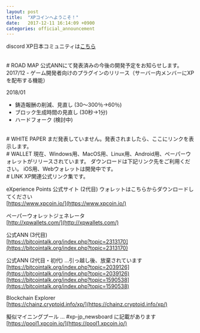 ```yaml
---
layout: post
title:  "XPコインへようこそ！"
date:   2017-12-11 16:14:09 +0900
categories: official_announcement
---
```

discord XP日本コミュニティは[こちら](http://discord.gg/kDRZz4w)  

<br>
# ROAD MAP  
公式ANNにて発表済みの今後の開発予定をお知らせします。  
  
<br>
2017/12  
- ゲーム開発者向けのプラグインのリリース（サーバー内メンバーにXPを配布する機能）  

2018/01  
- 鋳造報酬の削減、見直し (30～300％→60％)  
- ブロック生成時間の見直し (30秒→1分)  
- ハードフォーク (検討中)  

<br>
# WHITE PAPER  
まだ発表していません。発表されましたら、ここにリンクを表示します。  

<br>
# WALLET  
現在、Windows用、MacOS用、Linux用、Android用、ペーパーウォレットがリリースされています。  
ダウンロードは下記リンク先をご利用ください。  
iOS用、Webウォレットは開発中です。

<br>
# LINK  
XP関連公式リンク集です。  
  
eXperience Points 公式サイト (2代目) ウォレットはこちらからダウンロードしてください  
[https://www.xpcoin.io/](https://www.xpcoin.io/)  

ペーパーウォレットジェネレータ  
[http://xpwallets.com/](http://xpwallets.com/)  

公式ANN (3代目)  
[https://bitcointalk.org/index.php?topic=2313170](https://bitcointalk.org/index.php?topic=2313170)  

公式ANN (2代目・初代) …引っ越し後、放棄されています  
[https://bitcointalk.org/index.php?topic=2039126](https://bitcointalk.org/index.php?topic=2039126)  
[https://bitcointalk.org/index.php?topic=1590538](https://bitcointalk.org/index.php?topic=1590538)  

Blockchain Explorer  
[https://chainz.cryptoid.info/xp/](https://chainz.cryptoid.info/xp/)  

擬似マイニングプール … #xp-jp_newsboard に記載があります  
[https://pool1.xpcoin.io/](https://pool1.xpcoin.io/)  

